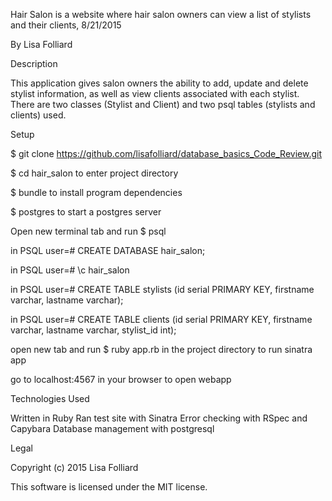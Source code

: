 Hair Salon is a website where hair salon owners can view a list of stylists and their clients, 8/21/2015

By Lisa Folliard

Description

This application gives salon owners the ability to add, update and delete stylist information, as well as view clients associated with each stylist. There are two classes (Stylist and Client) and two psql tables (stylists and clients) used.

Setup

$ git clone https://github.com/lisafolliard/database_basics_Code_Review.git

$ cd hair_salon to enter project directory

$ bundle to install program dependencies

$ postgres to start a postgres server

Open new terminal tab and run $ psql

in PSQL user=# CREATE DATABASE hair_salon;

in PSQL user=# \c hair_salon

in PSQL user=# CREATE TABLE stylists (id serial PRIMARY KEY, firstname varchar, lastname varchar);

in PSQL user=# CREATE TABLE clients (id serial PRIMARY KEY, firstname varchar, lastname varchar, stylist_id int);

open new tab and run $ ruby app.rb in the project directory to run sinatra app

go to localhost:4567 in your browser to open webapp

Technologies Used

Written in Ruby
Ran test site with Sinatra
Error checking with RSpec and Capybara
Database management with postgresql

Legal

Copyright (c) 2015 Lisa Folliard

This software is licensed under the MIT license.
